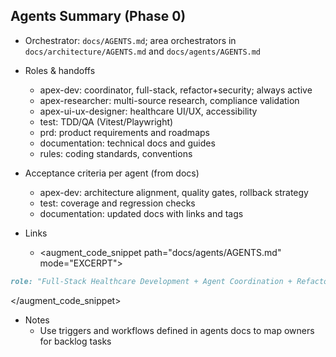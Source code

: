 ## Agents Summary (Phase 0)

- Orchestrator: `docs/AGENTS.md`; area orchestrators in `docs/architecture/AGENTS.md` and `docs/agents/AGENTS.md`

- Roles & handoffs
  - apex-dev: coordinator, full-stack, refactor+security; always active
  - apex-researcher: multi-source research, compliance validation
  - apex-ui-ux-designer: healthcare UI/UX, accessibility
  - test: TDD/QA (Vitest/Playwright)
  - prd: product requirements and roadmaps
  - documentation: technical docs and guides
  - rules: coding standards, conventions

- Acceptance criteria per agent (from docs)
  - apex-dev: architecture alignment, quality gates, rollback strategy
  - test: coverage and regression checks
  - documentation: updated docs with links and tags

- Links
  - <augment_code_snippet path="docs/agents/AGENTS.md" mode="EXCERPT">
````markdown
role: "Full-Stack Healthcare Development + Agent Coordination + Refactoring + Security Audit"
````
  </augment_code_snippet>

- Notes
  - Use triggers and workflows defined in agents docs to map owners for backlog tasks
